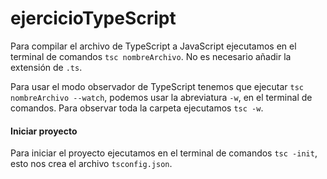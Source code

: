# ejercicioTypeScript

Para compilar el archivo de TypeScript a JavaScript ejecutamos en el terminal de comandos `tsc nombreArchivo`. No es necesario añadir la extensión de `.ts`.

Para usar el modo observador de TypeScript tenemos que ejecutar `tsc nombreArchivo --watch`, podemos usar la abreviatura `-w`, en el terminal de comandos. Para observar toda la carpeta ejecutamos `tsc -w`.

#### Iniciar proyecto

Para iniciar el proyecto ejecutamos en el terminal de comandos `tsc -init`, esto nos crea el archivo `tsconfig.json`.
